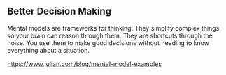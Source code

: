 ## Better Decision Making

Mental models are frameworks for thinking. They simplify complex things so your brain can reason through them. They are shortcuts through the noise. You use them to make good decisions without needing to know everything about a situation.

https://www.julian.com/blog/mental-model-examples
